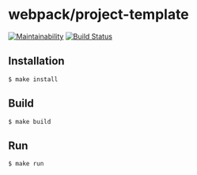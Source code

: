 # webpack/project-template
[![Maintainability](https://api.codeclimate.com/v1/badges/3ff7df49900970140cec/maintainability)](https://codeclimate.com/github/vlkudinov/webpack-template/maintainability)
[![Build Status](https://travis-ci.org/vlkudinov/webpack-template.svg?branch=master)](https://travis-ci.org/vlkudinov/webpack-template)

## Installation
 `$ make install`

## Build
 `$ make build`
 
## Run
 `$ make run`

